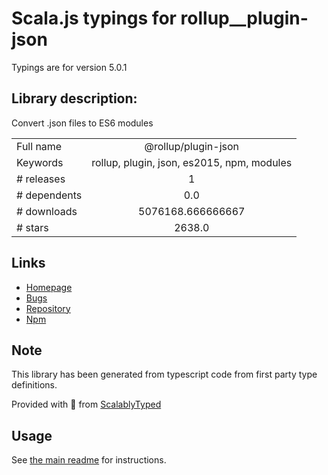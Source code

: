 
# Scala.js typings for rollup__plugin-json

Typings are for version 5.0.1

## Library description:
Convert .json files to ES6 modules

|                    |                 |
| ------------------ | :-------------: |
| Full name          | @rollup/plugin-json |
| Keywords           | rollup, plugin, json, es2015, npm, modules |
| # releases         | 1 |
| # dependents       | 0.0 |
| # downloads        | 5076168.666666667 |
| # stars            | 2638.0 |

## Links
- [Homepage](https://github.com/rollup/plugins/tree/master/packages/json#readme)
- [Bugs](https://github.com/rollup/plugins/issues)
- [Repository](https://github.com/rollup/plugins)
- [Npm](https://www.npmjs.com/package/%40rollup%2Fplugin-json)
    


## Note
This library has been generated from typescript code from first party type definitions.

Provided with :purple_heart: from [ScalablyTyped](https://github.com/oyvindberg/ScalablyTyped)

## Usage
See [the main readme](../../readme.md) for instructions.


